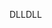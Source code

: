 <span data-ttu-id="0fe8f-101">DLL</span><span class="sxs-lookup"><span data-stu-id="0fe8f-101">DLL</span></span>